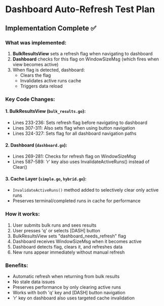 # Dashboard Auto-Refresh Test Plan

## Implementation Complete ✅

### What was implemented:
1. **BulkResultsView** sets a refresh flag when navigating to dashboard
2. **Dashboard** checks for this flag on WindowSizeMsg (which fires when view becomes active)
3. When flag is detected, dashboard:
   - Clears the flag
   - Invalidates active runs cache
   - Triggers data reload

### Key Code Changes:

#### 1. BulkResultsView (`bulk_results.go`):
- Lines 233-236: Sets refresh flag before navigating to dashboard
- Lines 307-311: Also sets flag when using button navigation
- Lines 324-327: Sets flag for all dashboard navigation paths

#### 2. Dashboard (`dashboard.go`):
- Lines 269-281: Checks for refresh flag on WindowSizeMsg
- Lines 587-589: 'r' key also uses InvalidateActiveRuns() instead of Clear()

#### 3. Cache Layer (`simple.go`, `hybrid.go`):
- `InvalidateActiveRuns()` method added to selectively clear only active runs
- Preserves terminal/completed runs in cache for performance

### How it works:
1. User submits bulk runs and sees results
2. User presses 'q' or selects [DASH] button
3. BulkResultsView sets "dashboard_needs_refresh" flag
4. Dashboard receives WindowSizeMsg when it becomes active
5. Dashboard detects flag, clears it, and refreshes data
6. New runs appear immediately without manual refresh

### Benefits:
- Automatic refresh when returning from bulk results
- No stale data issues
- Preserves performance by only clearing active runs
- Works with both 'q' key and [DASH] button navigation
- 'r' key on dashboard also uses targeted cache invalidation